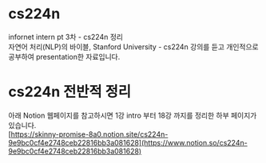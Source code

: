 # cs224n
infornet intern pt 3차 - cs224n 정리  
자연어 처리(NLP)의 바이블, Stanford University - cs224n 강의를 듣고 개인적으로 공부하여 presentation한 자료입니다.  

# cs224n 전반적 정리  
아래 Notion 웹페이지를 참고하시면 1강 intro 부터 18강 까지를 정리한 하부 페이지가 있습니다.   
[https://skinny-promise-8a0.notion.site/cs224n-9e9bc0cf4e2748ceb22816bb3a081628](https://www.notion.so/cs224n-9e9bc0cf4e2748ceb22816bb3a081628)
